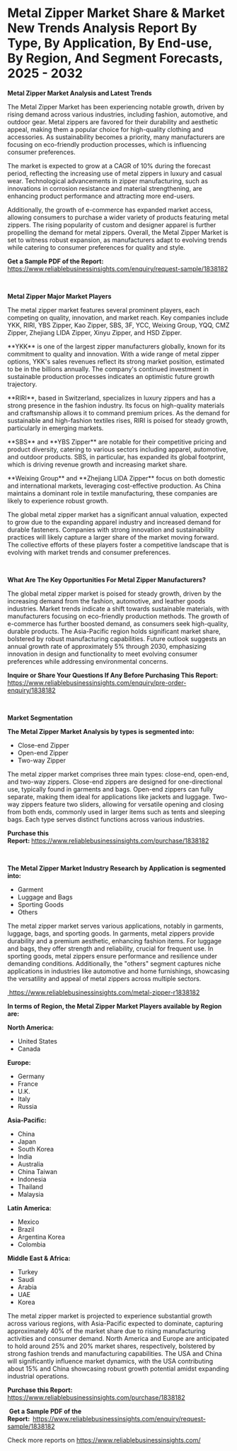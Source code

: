<p><h1>Metal Zipper Market Share & Market New Trends Analysis Report By Type, By Application, By End-use, By Region, And Segment Forecasts, 2025 - 2032</h1></p><p><strong>Metal Zipper Market Analysis and Latest Trends</strong></p>
<p><p>The Metal Zipper Market has been experiencing notable growth, driven by rising demand across various industries, including fashion, automotive, and outdoor gear. Metal zippers are favored for their durability and aesthetic appeal, making them a popular choice for high-quality clothing and accessories. As sustainability becomes a priority, many manufacturers are focusing on eco-friendly production processes, which is influencing consumer preferences.</p><p>The market is expected to grow at a CAGR of 10% during the forecast period, reflecting the increasing use of metal zippers in luxury and casual wear. Technological advancements in zipper manufacturing, such as innovations in corrosion resistance and material strengthening, are enhancing product performance and attracting more end-users. </p><p>Additionally, the growth of e-commerce has expanded market access, allowing consumers to purchase a wider variety of products featuring metal zippers. The rising popularity of custom and designer apparel is further propelling the demand for metal zippers. Overall, the Metal Zipper Market is set to witness robust expansion, as manufacturers adapt to evolving trends while catering to consumer preferences for quality and style.</p></p>
<p><strong>Get a Sample PDF of the Report:&nbsp;</strong> <a href="https://www.reliablebusinessinsights.com/enquiry/request-sample/1838182?utm_campaign=1720&utm_medium=2&utm_source=Github&utm_content=ia&utm_term=06022025&utm_id=metal-zipper">https://www.reliablebusinessinsights.com/enquiry/request-sample/1838182</a></p>
<p>&nbsp;</p>
<p><strong>Metal Zipper Major Market Players</strong></p>
<p><p>The metal zipper market features several prominent players, each competing on quality, innovation, and market reach. Key companies include YKK, RIRI, YBS Zipper, Kao Zipper, SBS, 3F, YCC, Weixing Group, YQQ, CMZ Zipper, Zhejiang LIDA Zipper, Xinyu Zipper, and HSD Zipper. </p><p>**YKK** is one of the largest zipper manufacturers globally, known for its commitment to quality and innovation. With a wide range of metal zipper options, YKK's sales revenues reflect its strong market position, estimated to be in the billions annually. The company's continued investment in sustainable production processes indicates an optimistic future growth trajectory.</p><p>**RIRI**, based in Switzerland, specializes in luxury zippers and has a strong presence in the fashion industry. Its focus on high-quality materials and craftsmanship allows it to command premium prices. As the demand for sustainable and high-fashion textiles rises, RIRI is poised for steady growth, particularly in emerging markets.</p><p>**SBS** and **YBS Zipper** are notable for their competitive pricing and product diversity, catering to various sectors including apparel, automotive, and outdoor products. SBS, in particular, has expanded its global footprint, which is driving revenue growth and increasing market share. </p><p>**Weixing Group** and **Zhejiang LIDA Zipper** focus on both domestic and international markets, leveraging cost-effective production. As China maintains a dominant role in textile manufacturing, these companies are likely to experience robust growth.</p><p>The global metal zipper market has a significant annual valuation, expected to grow due to the expanding apparel industry and increased demand for durable fasteners. Companies with strong innovation and sustainability practices will likely capture a larger share of the market moving forward. The collective efforts of these players foster a competitive landscape that is evolving with market trends and consumer preferences.</p></p>
<p>&nbsp;</p>
<p><strong>What Are The Key Opportunities For Metal Zipper Manufacturers?</strong></p>
<p><p>The global metal zipper market is poised for steady growth, driven by the increasing demand from the fashion, automotive, and leather goods industries. Market trends indicate a shift towards sustainable materials, with manufacturers focusing on eco-friendly production methods. The growth of e-commerce has further boosted demand, as consumers seek high-quality, durable products. The Asia-Pacific region holds significant market share, bolstered by robust manufacturing capabilities. Future outlook suggests an annual growth rate of approximately 5% through 2030, emphasizing innovation in design and functionality to meet evolving consumer preferences while addressing environmental concerns.</p></p>
<p><strong>Inquire or Share Your Questions If Any Before Purchasing This Report:</strong> <a href="https://www.reliablebusinessinsights.com/enquiry/pre-order-enquiry/1838182?utm_campaign=1720&utm_medium=2&utm_source=Github&utm_content=ia&utm_term=06022025&utm_id=metal-zipper">https://www.reliablebusinessinsights.com/enquiry/pre-order-enquiry/1838182</a></p>
<p>&nbsp;</p>
<p><strong>Market Segmentation</strong></p>
<p><strong>The Metal Zipper Market Analysis by types is segmented into:</strong></p>
<p><ul><li>Close-end Zipper</li><li>Open-end Zipper</li><li>Two-way Zipper</li></ul></p>
<p><p>The metal zipper market comprises three main types: close-end, open-end, and two-way zippers. Close-end zippers are designed for one-directional use, typically found in garments and bags. Open-end zippers can fully separate, making them ideal for applications like jackets and luggage. Two-way zippers feature two sliders, allowing for versatile opening and closing from both ends, commonly used in larger items such as tents and sleeping bags. Each type serves distinct functions across various industries.</p></p>
<p><strong>Purchase this Report:&nbsp;</strong><a href="https://www.reliablebusinessinsights.com/purchase/1838182?utm_campaign=1720&utm_medium=2&utm_source=Github&utm_content=ia&utm_term=06022025&utm_id=metal-zipper">https://www.reliablebusinessinsights.com/purchase/1838182</a></p>
<p>&nbsp;</p>
<p><strong>The Metal Zipper Market Industry Research by Application is segmented into:</strong></p>
<p><ul><li>Garment</li><li>Luggage and Bags</li><li>Sporting Goods</li><li>Others</li></ul></p>
<p><p>The metal zipper market serves various applications, notably in garments, luggage, bags, and sporting goods. In garments, metal zippers provide durability and a premium aesthetic, enhancing fashion items. For luggage and bags, they offer strength and reliability, crucial for frequent use. In sporting goods, metal zippers ensure performance and resilience under demanding conditions. Additionally, the "others" segment captures niche applications in industries like automotive and home furnishings, showcasing the versatility and appeal of metal zippers across multiple sectors.</p></p>
<p><a href="https://www.reliablebusinessinsights.com/metal-zipper-r1838182?utm_campaign=1720&utm_medium=2&utm_source=Github&utm_content=ia&utm_term=06022025&utm_id=metal-zipper">&nbsp;https://www.reliablebusinessinsights.com/metal-zipper-r1838182</a></p>
<p><strong>In terms of Region, the Metal Zipper Market Players available by Region are:</strong></p>
<p>
    <p> <strong> North America: </strong>
        <ul>
            <li>United States</li>
            <li>Canada</li>
        </ul>
        </p> 
    <p> <strong> Europe: </strong>
        <ul>
            <li>Germany</li>
            <li>France</li>
            <li>U.K.</li>
            <li>Italy</li>
            <li>Russia</li>
        </ul>
        </p> 
    <p> <strong> Asia-Pacific: </strong>
        <ul>
            <li>China</li>
            <li>Japan</li>
            <li>South Korea</li>
            <li>India</li>
            <li>Australia</li>
            <li>China Taiwan</li>
            <li>Indonesia</li>
            <li>Thailand</li>
            <li>Malaysia</li>
        </ul>
        </p> 
    <p> <strong> Latin America: </strong>
        <ul>
            <li>Mexico</li>
            <li>Brazil</li>
            <li>Argentina Korea</li>
            <li>Colombia</li>
        </ul>
        </p> 
    <p> <strong> Middle East & Africa: </strong>
        <ul>
            <li>Turkey</li>
            <li>Saudi</li>
            <li>Arabia</li>
            <li>UAE</li>
            <li>Korea</li>
        </ul>
    </p>
    </p>
<p><p>The metal zipper market is projected to experience substantial growth across various regions, with Asia-Pacific expected to dominate, capturing approximately 40% of the market share due to rising manufacturing activities and consumer demand. North America and Europe are anticipated to hold around 25% and 20% market shares, respectively, bolstered by strong fashion trends and manufacturing capabilities. The USA and China will significantly influence market dynamics, with the USA contributing about 15% and China showcasing robust growth potential amidst expanding industrial operations.</p></p>
<p><strong>Purchase this Report: </strong><a href="https://www.reliablebusinessinsights.com/purchase/1838182?utm_campaign=1720&utm_medium=2&utm_source=Github&utm_content=ia&utm_term=06022025&utm_id=metal-zipper">https://www.reliablebusinessinsights.com/purchase/1838182</a></p>
<p>&nbsp;<strong>Get a Sample PDF of the Report:&nbsp;&nbsp;</strong><a href="https://www.reliablebusinessinsights.com/enquiry/request-sample/1838182?utm_campaign=1720&utm_medium=2&utm_source=Github&utm_content=ia&utm_term=06022025&utm_id=metal-zipper">https://www.reliablebusinessinsights.com/enquiry/request-sample/1838182</a></p>
<p><strong></strong></p>
<p>Check more reports on <a href="https://www.reliablebusinessinsights.com/?utm_campaign=1720&utm_medium=2&utm_source=Github&utm_content=ia&utm_term=06022025&utm_id=metal-zipper">https://www.reliablebusinessinsights.com/</a></p>
